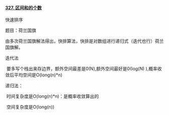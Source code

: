 #### [327. 区间和的个数](https://leetcode-cn.com/problems/count-of-range-sum/)

快速排序

题目：荷兰国旗

由多次荷兰国旗解法得出，快排算法，快排是对数组进行递归式（迭代也行）荷兰国旗解。

迭代法

​	要多写个栈出来存边界，额外空间最差是0(N),额外空间最好是0(log(N) ),概率收敛后平均空间是O(long(n)*n)

递归法：

​	时间复杂度是O(long(n)*n)：是概率收敛算出的

​	空间复杂度是O(long(n))